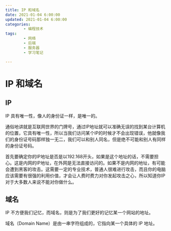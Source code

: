 ```yaml
---
title: IP 和域名
date: 2021-01-04 6:00:00
updated: 2021-01-04 6:00:00
categories:
        - 编程技术
tags:
        - 网络
        - 后端
        - 服务器
        - 学习笔记

---
```


# IP 和域名

## IP

IP 具有唯一性，像人的身份证一样，是唯一的。

通俗地讲就是互联网世界的门牌号，通过IP地址就可以准确无误的找到某台计算机的位置，它具有唯一性，所以当我们访问某个IP的时候才不会出现错误，他就像我们的身份证号码那样独一无二，我们可以和别人同名，但是绝不可能和别人有同样的身份证号码。

首先要确定你的IP地址是否是以192.168开头，如果是这个地址的话，不需要担心。这是内网的IP地址，在外网是无法直接访问的。如果不是内网的地址，有可能会遭到黑客的攻击。这需要一定的专业技术，普通人很难进行攻击，而且你的电脑应该需要有很强的利用价值，才会让人费时费力对你发起攻击之心，所以知道你IP对于大多数人来说不能对你做什么。

## 域名

IP 不方便我们记忆，而域名，则是为了我们更好的记忆某一个网站的地址。

域名（Domain Name）是由一串字符组成的，它指向某一个具体的 IP 地址。